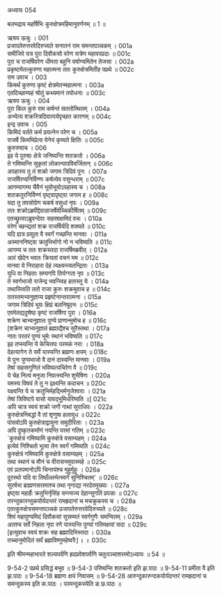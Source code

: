 अध्यायः 054
	
बलभद्राय महर्षिभिः कुरुक्षेत्रमहिमानुवर्णनम् ॥ 1 ॥

ऋषय ऊचुः ।	001  
प्रजापतेरुत्तरवेदिरुच्यते सनातनं राम समन्तपञ्चकम् ।	001a  
समीजिरे यत्र पुरा दिवौकसो वरेण सत्रेण महावरप्रदाः ॥	001c  
पुरा च राजर्षिवरेण धीमता बहूनि वर्षाण्यमितेन तेजसा ।	002a  
प्रकृष्टमेतत्कुरुणा महात्मना ततः कुरुक्षेत्रमितीह पप्रथे ॥	002c  
राम उवाच ।	003  
किमर्थं कुरुणा कृष्टं क्षेत्रमेतन्महात्मना ।	003a  
एतदिच्छाम्यहं श्रोतुं कथ्यमानं तपोधनाः ॥	003c  
ऋषय ऊचुः ।	004  
पुरा किल कुरुं राम कर्षन्तं सततोत्थितम् ।	004a  
अभ्येत्य शक्रस्त्रिदिवात्पर्यपृच्छत कारणम् ॥	004c  
इन्द्र उवाच ।	005  
किमिदं वर्तते कर्म प्रयत्नेन परेण च ।	005a  
राजर्षे किमभिप्रेत्य येनेयं कृष्यते क्षितिः ॥	005c  
कुरुरुवाच ।	006  
इह ये पुरुषाः क्षेत्रे जनिष्यन्ति शतक्रतो ।	006a  
ते गमिष्यन्ति सुकृतां लोकान्पापविवर्जितान् ॥	006c  
अपहास्य तु तं शक्रो जगाम त्रिदिवं पुनः ।	007a  
राजर्षिरप्यनिर्विण्णः कर्षत्येव वसुन्धराम् ॥	007c  
आगम्यागम्य चैवैनं भूयोभूयोऽपहास्य च ।	008a  
शतक्रतुरनिर्विण्णं पृष्ट्वापृष्ट्वा जगाम ह ॥	008c  
यदा तु तपसोग्रेण चकर्ष वसुधां नृपः ।	009a  
ततः शक्रोऽब्रवीद्देवान्राजर्षेर्यच्चिकीर्षितम् ॥	009c  
एतच्छ्रुत्वाऽब्रुवन्देवाः सहस्राक्षमिदं वचः ।	010a  
वरेण च्छन्द्यतां शक्र राजर्षिर्यदि शक्यते ॥	010c  
यदि ह्यत्र प्रसूता वै स्वर्गं गच्छन्ति मानवाः ।	011a  
अस्माननिष्ट्वा क्रतुभिर्भागो नो न भविष्यति ॥	011c  
आगम्य च ततः शक्रस्तदा राजर्षिमब्रवीत् ।	012a  
अलं खेदेन भवतः क्रियतां वचनं मम ॥	012c  
मानवा ये निराहारा देहं त्यक्ष्यन्त्यतन्द्रिताः ।	013a  
युधि वा निहताः सम्यगपि तिर्यग्गता नृप ॥	013c  
ते स्वर्गभाजो राजेन्द्र भवन्त्विह हतास्तु ये ।	014a  
तथास्त्विति ततो राजा कुरुः शक्रमुवाच ह ॥	014c  
ततस्तमभ्यनुज्ञाप्य प्रहृष्टेनान्तरात्मना ।	015a  
जगाम त्रिदिवं भूयः क्षिप्रं बलनिषूदनः ॥	015c  
एवमेतद्यदुश्रेष्ठ कृष्टं राजर्षिणा पुरा ।	016a  
शक्रेण चाभ्यनुज्ञातः पुण्ये प्राणान्मुमोच ह ॥	016c  
[शक्रेण चाभ्यनुज्ञातं ब्रह्माद्यैश्च सुरैस्तथा ।	017a  
नातः परतरं पुण्यं भूमेः स्थानं भविष्यति ॥	017c  
इह तप्स्यन्ति ये केचित्तपः परमकं नराः ।	018a  
देहत्यागेन ते सर्वे यास्यन्ति ब्रह्मणः क्षयम् ॥	018c  
ये पुनः पुण्यभाजो वै दानं दास्यन्ति मानवाः ।	019a  
तेषां सहस्रगुणितं भविष्यत्यचिरेण वै ॥	019c  
ये चेह नित्यं मनुजा निवत्स्यन्ति शुभैषिणः ।	020a  
यमस्य विषयं ते तु न द्रक्ष्यन्ति कदाचन ॥	020c  
यक्ष्यन्ति ये च क्रतुभिर्महद्भिर्मनुजेश्वराः ।	021a  
तेषां त्रिविष्टपे वासो यावद्भूमिर्धरिष्यति ॥]	021c  
अपि चात्र स्वयं शक्रो जगौ गाथां सुराधिपः ।	022a  
कुरुक्षेत्रनिबद्धां वै तां शृणुष्व हलायुध ॥	022c  
पांसवोऽपि कुरुक्षेत्राद्वायुना समुदीरिताः ।	023a  
अपि दुष्कृतकर्माणं नयन्ति परमां गतिम् ॥	023c  
`कुरुक्षेत्रं गमिष्यामि कुरुक्षेत्रे वसाम्यहम् ।	024a  
इत्येवं निश्चितो भूत्वा तेन स्वर्गं गमिष्यति ॥	024c  
कुरुक्षेत्रं गमिष्यामि कुरुक्षेत्रे वसाम्यहम् ।	025a  
तथा स्थानं च मौनं च वीरासनमुपास्महे ॥	025c  
एवं प्रलपमानोऽपि चिन्तयंश्च मुहुर्मुहुः ।	026a  
दूरस्थो यदि वा तिष्ठँल्लभेत्स्वर्गं सुनिश्चितम्' ॥	026c  
सुरर्षभा ब्राह्मणसत्तमाश्च तथा नृगाद्या नरदेवमुख्याः ।	027a  
इष्ट्वा महार्हैः क्रतुभिर्नृसिंह सन्त्यज्य देहान्सुगतिं प्रपन्नाः ॥	027c  
तरन्तुकारन्तुकयोर्यदन्तरं रामह्रदानां च मचक्रुकस्य च ।	028a  
एतत्कुरुक्षेत्रसमन्तपञ्चकं प्रजापतेरुत्तरवेदिरुच्यते ॥	028c  
शिवं महापुण्यमिदं दिवौकसां सुसम्मतं स्वर्गगुणैः समन्वितम् ।	029a  
अतश्च सर्वे निहता नृपा रणे यास्यन्ति पुण्यां गतिमक्षयां सदा ॥	029c  
[इत्युवाच स्वयं शक्रः सह ब्रह्मादिभिस्तदा ।	030a  
तच्चानुमोदितं सर्वं ब्रह्मविष्णुमहेष्वरैः] ॥ ॥	030c  

इति श्रीमन्महाभारते शल्यपर्वणि ह्रदप्रवेशपर्वणि चतुःपञ्चाशत्तमोऽध्यायः ॥ 54 ॥

9-54-2 पप्रथे प्रसिद्धं बभूव ॥ 9-54-3 परिष्यन्ति शतक्रतो इति झ.पाठः ॥ 9-54-11 प्रमीता वै इति झ.पाठः ॥ 9-54-18 ब्रह्मणः क्षयं निवासम् ॥ 9-54-28 आरुन्दुकारुन्दकयोर्यदन्तरं रामह्रदानां च समन्दुकस्य इति क.पाठः । परमन्दुकस्येति ङ.छ.पाठः ॥

